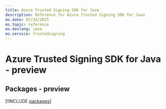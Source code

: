 ```yaml
---
title: Azure Trusted Signing SDK for Java
description: Reference for Azure Trusted Signing SDK for Java
ms.date: 07/24/2025
ms.topic: reference
ms.devlang: java
ms.service: trustedsigning
---
```

# Azure Trusted Signing SDK for Java - preview
## Packages - preview
[!INCLUDE [packages](trusted-signing-index.md)]